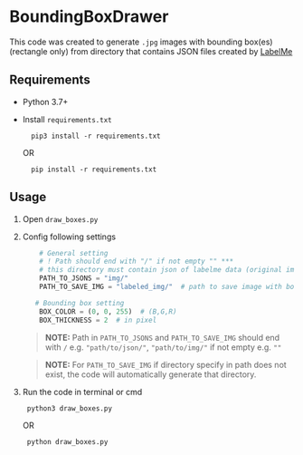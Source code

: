 # BoundingBoxDrawer

This code was created to generate `.jpg` images with bounding box(es) (rectangle only) from directory that contains JSON files created by [LabelMe](https://github.com/LabelMe/labelme)

## Requirements
- Python 3.7+
- Install `requirements.txt`

        pip3 install -r requirements.txt

    OR

        pip install -r requirements.txt

## Usage

1. Open `draw_boxes.py`
2. Config following settings
    
    ```python
        # General setting 
        # ! Path should end with "/" if not empty "" ***
        # this directory must contain json of labelme data (original image is optional)
        PATH_TO_JSONS = "img/"
        PATH_TO_SAVE_IMG = "labeled_img/"  # path to save image with bounding box

       # Bounding box setting 
        BOX_COLOR = (0, 0, 255)  # (B,G,R)
        BOX_THICKNESS = 2  # in pixel
    ```
    > **NOTE:** Path in `PATH_TO_JSONS` and `PATH_TO_SAVE_IMG` should end with `/` e.g. `"path/to/json/"`, `"path/to/img/"` if not empty e.g. `""`   

    > **NOTE:** For `PATH_TO_SAVE_IMG` if directory specify in path does not exist, the code will automatically generate that directory.

3. Run the code in terminal or cmd

        python3 draw_boxes.py
    
    OR

        python draw_boxes.py